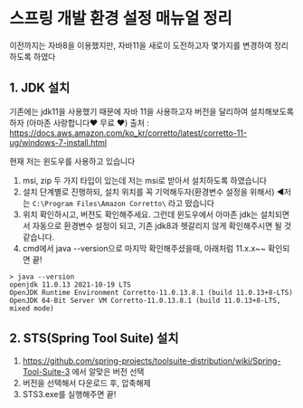 ﻿# 스프링 개발 환경 설정 매뉴얼 정리

이전까지는 자바8을 이용했지만, 자바11을 새로이 도전하고자 몇가지를 변경하여 정리하도록 하였다

## 1. JDK 설치

기존에는 jdk11을 사용했기 때문에 자바 11을 사용하고자 버전을 달리하여 설치해보도록 하자
(아마존 사랑합니다❤ 무료 ❤)
출처 : https://docs.aws.amazon.com/ko_kr/corretto/latest/corretto-11-ug/windows-7-install.html

현재 저는 윈도우를 사용하고 있습니다

1. msi, zip 두 가지 타입이 있는데 저는 msi로 받아서 설치하도록 하였습니다
2. 설치 단계별로 진행하되, 설치 위치를 꼭 기억해두자(환경변수 설정을 위해서) ◀저는 `C:\Program Files\Amazon Corretto\` 라고 떴습니다
3. 위치 확인하시고, 버전도 확인해주세요. 그런데 윈도우에서 아마존 jdk는 설치되면서 자동으로 환경변수 설정이 되고, 기존 jdk8과 헷갈리지 않게 확인해주시면 될 것 같습니다.
4. cmd에서 java --version으로 마지막 확인해주셨을때, 아래처럼 11.x.x~~ 확인되면 끝!

```
> java --version
openjdk 11.0.13 2021-10-19 LTS
OpenJDK Runtime Environment Corretto-11.0.13.8.1 (build 11.0.13+8-LTS)
OpenJDK 64-Bit Server VM Corretto-11.0.13.8.1 (build 11.0.13+8-LTS, mixed mode)
```

 ## 2. STS(Spring Tool Suite) 설치
 
 1. https://github.com/spring-projects/toolsuite-distribution/wiki/Spring-Tool-Suite-3 에서 알맞은 버전 선택
 2. 버전을 선택해서 다운로드 후, 압축해제
 3. STS3.exe를 실행해주면 끝!
